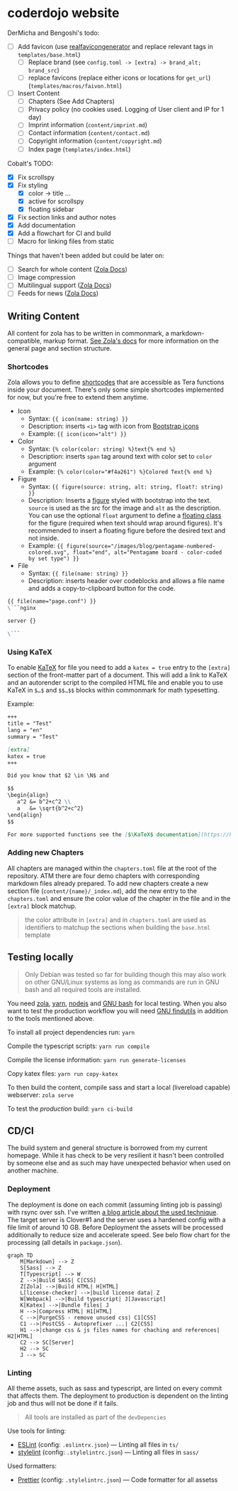 # coderdojo website

DerMicha and Bengoshi's todo:

-   [ ] Add favicon (use [realfavicongenerator](https://realfavicongenerator.net/) and replace relevant tags in `templates/base.html`)
    -   [ ] Replace brand (see `config.toml -> [extra] -> brand_alt; brand_src`)
    -   [ ] replace favicons (replace either icons or locations for `get_url`) (`templates/macros/faivon.html`)
-   [ ] Insert Content
    -   [ ] Chapters (See Add Chapters)
    -   [ ] Privacy policy (no cookies used. Logging of User client and IP for 1 day)
    -   [ ] Imprint information (`content/imprint.md`)
    -   [ ] Contact information (`content/contact.md`)
    -   [ ] Copyright information (`content/copyright.md`)
    -   [ ] Index page (`templates/index.html`)

Cobalt's TODO:

-   [x] Fix scrollspy
-   [x] Fix styling
    -   [x] color -> title …
    -   [x] active for scrollspy
    -   [x] floating sidebar
-   [x] Fix section links and author notes
-   [x] Add documentation
-   [x] Add a flowchart for CI and build
-   [ ] Macro for linking files from static

Things that haven't been added but could be later on:

-   [ ] Search for whole content ([Zola Docs](https://www.getzola.org/documentation/content/search/))
-   [ ] Image compression
-   [ ] Multilingual support ([Zola Docs](https://www.getzola.org/documentation/content/multilingual/))
-   [ ] Feeds for news ([Zola Docs](https://www.getzola.org/documentation/templates/feeds/))

## Writing Content

All content for zola has to be written in commonmark, a markdown-compatible, markup format. [See Zola's docs](https://www.getzola.org/documentation/content/overview/) for more information on the general page and section structure.

### Shortcodes

Zola allows you to define [shortcodes](https://www.getzola.org/documentation/content/shortcodes/) that are accessible as Tera functions inside your document. There's only some simple shortcodes implemented for now, but you're free to extend them anytime.

-   Icon
    -   Syntax: `{{ icon(name: string) }}`
    -   Description: inserts `<i>` tag with icon from [Bootstrap icons](https://icons.getbootstrap.com/)
    -   Example: `{{ icon(icon="alt") }}`
-   Color
    -   Syntax: `{% color(color: string) %}text{% end %}`
    -   Description: inserts `span` tag around text with color set to `color` argument
    -   Example: `{% color(color="#f4a261") %}Colored Text{% end %}`
-   Figure
    -   Syntax: `{{ figure(source: string, alt: string, float?: string) }}`
    -   Description: Inserts a [figure](https://getbootstrap.com/docs/5.0/content/figures/) styled with bootstrap into the text. `source` is used as the src for the image and `alt` as the description. You can use the optional `float` argument to define a [floating class](https://getbootstrap.com/docs/5.0/utilities/float/) for the figure (required when text should wrap around figures). It's recommended to insert a floating figure before the desired text and not inside.
    -   Example: `{{ figure(source="/images/blog/pentagame-numbered-colored.svg", float="end", alt="Pentagame board - color-coded by set type") }}`
-   File
    -   Syntax: `{{ file(name: string) }}`
    -   Description: inserts header over codeblocks and allows a file name and adds a copy-to-clipboard button for the code.

````markdown
{{ file(name="page.conf") }}
\```nginx

server {}

\```
````

### Using KaTeX

To enable [KaTeX](https://katex.org) for file you need to add a `katex = true` entry to the `[extra]` section of the front-matter part of a document. This will add a link to KaTeX and an autorender script to the compiled HTML file and enable you to use KaTeX in `$…$` and `$$…$$` blocks within commonmark for math typesetting.

Example:

```markdown
+++
title = "Test"
lang = "en"
summary = "Test"

[extra]
katex = true
+++

Did you know that $2 \in \N$ and

$$
\begin{align}
   a^2 &= b^2+c^2 \\
   a   &= \sqrt{b^2+c^2}
\end{align}
$$

For more supported functions see the [$\KaTeX$ documentation](https://katex.org/docs/supported.html)
```

### Adding new Chapters

All chapters are managed within the `chapters.toml` file at the root of the repository. ATM there are four demo chapters with corresponding markdown files already prepared. To add new chapters create a new section file (`content/{name}/_index.md`), add the new entry to the `chapters.toml` and ensure the color value of the chapter in the file and in the `[extra]` block matchup.

> the color attribute in `[extra]` and in `chapters.toml` are used as identifiers to matchup the sections when building the `base.html` template

## Testing locally

> Only Debian was tested so far for building though this may also work on other GNU/Linux systems as long as commands are run in GNU bash and all required tools are installed.

You need [zola](https://www.getzola.org/documentation/getting-started/installation/), [yarn](https://yarnpkg.com/), [nodejs](https://nodejs.org/en/) and [GNU bash](https://www.gnu.org/software/bash/) for local testing. When you also want to test the production workflow you will need [GNU findutils](https://www.gnu.org/software/findutils/) in addition to the tools mentioned above.

To install all project dependencies run: `yarn`

Compile the typescript scripts: `yarn run compile`

Compile the license information: `yarn run generate-licenses`

Copy katex files: `yarn run copy-katex`

To then build the content, compile sass and start a local (livereload capable) webserver: `zola serve`

To test the _production_ build: `yarn ci-build`

## CD/CI

The build system and general structure is borrowed from my current homepage. While it has check to be very resilient it hasn't been controlled by someone else and as such may have unexpected behavior when used on another machine.

### Deployment

The deployment is done on each commit (assuming linting job is passing) with rsync over ssh. I've written [a blog article about the used technique](https://cobalt.rocks/blog/rrsync-debian-buster/). The target server is Clover#1 and the server uses a hardened config with a file limit of around 10 GB. Before Deployment the assets will be processed additionally to reduce size and accelerate speed. See belo flow chart for the processing (all details in `package.json`).

```mermaid
graph TD
    M[Markdown] --> Z
    S[Sass] --> Z
    T[Typescript] --> W
    Z -->|Build SASS| C[CSS]
    Z[Zola] -->|Build HTML| H[HTML]
    L[license-checker] -->|build license data| Z
    W[Webpack] -->|Build typescript| J[Javascript]
    K[Katex] -->|Bundle files| J
    H -->|Compress HTML| H1[HTML]
    C -->|PurgeCSS - remove unused css| C1[CSS]
    C1 -->|PostCSS - Autoprefixer ...| C2[CSS]
    H1 -->|change css & js files names for chaching and references| H2[HTML]
    C2 --> SC[Server]
    H2 --> SC
    J --> SC
```

### Linting

All theme assets, such as sass and typescript, are linted on every commit that affects them. The deployment to production is dependent on the linting job and thus will not be done if it fails.

> All tools are installed as part of the `devDepencies`

Use tools for linting:

-   [ESLint](https://eslint.org/) (config: `.eslintrx.json`) — Linting all files in `ts/`
-   [stylelint](https://stylelint.io/) (config: `.stylelintrc.json`) — Linting all files in `sass/`

Used formatters:

-   [Prettier](https://github.com/prettier/prettier) (config: `.stylelintrc.json`) — Code formatter for all assetss
